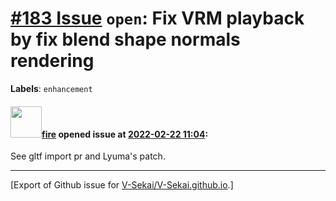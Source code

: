 # [\#183 Issue](https://github.com/V-Sekai/V-Sekai.github.io/issues/183) `open`: Fix VRM playback by fix blend shape normals rendering
**Labels**: `enhancement`


#### <img src="https://avatars.githubusercontent.com/u/32321?u=c2e06a3d2b49a467aa907e54aa259516440267cc&v=4" width="50">[fire](https://github.com/fire) opened issue at [2022-02-22 11:04](https://github.com/V-Sekai/V-Sekai.github.io/issues/183):

See gltf import pr and Lyuma's patch.




-------------------------------------------------------------------------------



[Export of Github issue for [V-Sekai/V-Sekai.github.io](https://github.com/V-Sekai/V-Sekai.github.io).]
